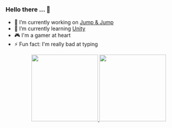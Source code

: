 ### Hello there ... 🤖

<!--
**zModz/zModz** is a ✨ _special_ ✨ repository because its `README.md` (this file) appears on your GitHub profile.

Here are some ideas to get you started:
-->
- 🔭 I’m currently working on <a href="https://github.com/zModz/JumpJump">Jump & Jump</a>
- 🌱 I’m currently learning <a href="https://unity.com/">Unity</a>
- 🎮 I'm a gamer at heart 
- ⚡ Fun fact: I'm really bad at typing
<!-- 
- 👯 I’m looking to collaborate on ...
- 🤔 I’m looking for help with ...
- 💬 Ask me about ...
- 📫 How to reach me: ...
- 😄 Pronouns: ... 
-->

<div align="center">
    <a href="https://github.com/zModz">
    <img height="180em" src="https://github-readme-stats.vercel.app/api?username=zmodz&show_icons=true&theme=dark&include_all_commits=true&count_private=true"/>
    <img height="180em" src="https://github-readme-stats.vercel.app/api/top-langs/?username=zmodz&layout=compact&langs_count=7&theme=dark"/>
  </div>
